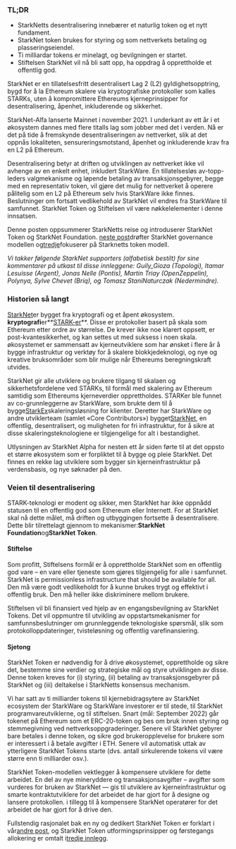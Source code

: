 ### TL;DR

* StarkNetts desentralisering innebærer et naturlig token og et nytt fundament.
* StarkNet token brukes for styring og som nettverkets betaling og plasseringseiendel.
* Ti milliardar tokens er minelagt, og bevilgningen er startet.
* Stiftelsen StarkNet vil nå bli satt opp, ha oppdrag å opprettholde et offentlig god.

StarkNet er en tillatelsesfritt desentralisert Lag 2 (L2) gyldighetsopptring, bygd for å la Ethereum skalere via kryptografiske protokoller som kalles STARKs, uten å kompromittere Ethereums kjerneprinsipper for desentralisering, åpenhet, inkluderende og sikkerhet.

StarkNet-Alfa lanserte Mainnet i november 2021. I underkant av ett år i et økosystem dannes med flere titalls lag som jobber med det i verden. Nå er det på tide å fremskynde desentraliseringen av nettverket, slik at det oppnås lokaliteten, sensureringsmotstand, åpenhet og inkluderende krav fra en L2 på Ethereum.

Desentralisering betyr at driften og utviklingen av nettverket ikke vil avhenge av en enkelt enhet, inkludert StarkWare. En tillatelsesløs av-topp-leders valgmekanisme og løpende betaling av transaksjonsgebyrer, begge med en representativ token, vil gjøre det mulig for nettverket å operere pålitelig som en L2 på Ethereum selv hvis StarkWare ikke finnes. Beslutninger om fortsatt vedlikehold av StarkNet vil endres fra StarkWare til samfunnet. StarkNet Token og Stiftelsen vil være nøkkelelementer i denne innsatsen.

Denne posten oppsummerer StarkNetts reise og introduserer StarkNet Token og StarkNet Foundation. [neste post](https://medium.com/@starkware/part-2-a-decentralization-and-governance-proposal-for-starknet-23e335645778)drøfter StarkNet governance modellen og[tredje](https://medium.com/@starkware/part-3-starknet-token-design-5cc17af066c6)fokuserer på Starknetts token modell.

*Vi takker følgende StarkNet supporters (alfabetisk bestilt) for sine kommentarer på utkast til disse innleggene: Guily_Gioza (Topologi), Itamar Lesuisse (Argent), Jonas Nelle (Pontis), Martin Triay (OpenZeppelin), Polynya, Sylve Chevet (Briq), og Tomasz StaniNaturczak (Nedermindre).*

### Historien så langt

[StarkNet](https://starknet.io/)er bygget fra kryptografi og et åpent økosystem. **kryptografi**er**[STARK-er](https://eprint.iacr.org/2018/046.pdf)**. Disse er protokoller basert på skala som Ethereum etter ordre av størrelse. De krever ikke noe klarert oppsett, er post-kvantesikkerhet, og kan settes ut med suksess i noen skala. økosystemet er sammensatt av kjerneutviklere som har ønsket i flere år å bygge infrastruktur og verktøy for å skalere blokkjedeknologi, og nye og kreative bruksområder som blir mulige når Ethereums beregningskraft utvides.

StarkNet gir alle utviklere og brukere tilgang til skalaen og sikkerhetsfordelene ved STARKs, til formål med skalering av Ethereum samtidig som Ethereums kjerneverdier opprettholdes. STARKer ble funnet av co-grunnleggerne av StarkWare, som brukte dem til å bygge[StarkEx](https://starkware.co/starkex/)skaleringsløsning for klienter. Deretter har StarkWare og andre utviklerteam (samlet «Core Contributors») bygget[StarkNet](https://starkware.co/starknet/), en offentlig, desentralisert, og muligheten for fri infrastruktur, for å sikre at disse skaleringsteknologiene er tilgjengelige for alt i bestandighet.

Utlysningen av StarkNet Alpha for nesten ett år siden førte til at det oppsto et større økosystem som er forpliktet til å bygge og pleie StarkNet. Det finnes en rekke lag utviklere som bygger sin kjerneinfrastruktur på verdensbasis, og nye søknader på den.

### **Veien til desentralisering**

STARK-teknologi er modent og sikker, men StarkNet har ikke oppnådd statusen til en offentlig god som Ethereum eller Internett. For at StarkNet skal nå dette målet, må driften og utbyggingen fortsette å desentralisere. Dette blir tilrettelagt gjennom to mekanismer:**StarkNet Foundation**og**StarkNet Token**.

#### Stiftelse

Som profitt, Stiftelsens formål er å opprettholde StarkNet som en offentlig god vare – en vare eller tjeneste som gjøres tilgjengelig for alle i samfunnet. StarkNet is permissionless infrastructure that should be available for all. Den må være godt vedlikeholdt for å kunne brukes trygt og effektivt i offentlig bruk. Den må heller ikke diskriminere mellom brukere.

Stiftelsen vil bli finansiert ved hjelp av en engangsbevilgning av StarkNet Tokens. Det vil oppmuntre til utvikling av oppstartsmekanismer for samfunnsbeslutninger om grunnleggende teknologiske spørsmål, slik som protokolloppdateringer, tvisteløsning og offentlig varefinansiering.

#### Sjetong

StarkNet Token er nødvendig for å drive økosystemet, opprettholde og sikre det, bestemme sine verdier og strategiske mål og styre utviklingen av disse. Denne token kreves for (i) styring, (ii) betaling av transaksjonsgebyrer på StarkNet og (iii) deltakelse i StarkNetts konsensus mechanism.

Vi har satt av ti milliarder tokens til kjernebidragsytere av StarkNet ecosystem der StarkWare og StarkWare investorer er til stede, til StarkNet programvareutviklerne, og til stiftelsen. Snart (mål: September 2022) går tokenet på Ethereum som et ERC-20-token og bes om bruk innen styring og stemmegivning ved nettverksoppgraderinger. Senere vil StarkNet gebyrer bare betales i denne token, og sikre god brukeropplevelse for brukere som er interessert i å betale avgifter i ETH. Senere vil automatisk uttak av ytterligere StarkNet Tokens starte (dvs. antall sirkulerende tokens vil være større enn ti milliarder osv.).

StarkNet Token-modellen vektlegger å kompensere utviklere for dette arbeidet. En del av nye mineryddere og transaksjonsavgifter – avgifter som vurderes for bruken av StarkNet — gis til utviklere av kjerneinfrastruktur og smarte kontraktutviklere for det arbeidet de har gjort for å designe og lansere protokollen. i tillegg til å kompensere StarkNet operatører for det arbeidet de har gjort for å drive den.

Fullstendig rasjonalet bak en ny og dedikert StarkNet Token er forklart i vår[andre post](https://medium.com/@starkware/part-2-a-decentralization-and-governance-proposal-for-starknet-23e335645778), og StarkNet Token utformingsprinsipper og førstegangs allokering er omtalt i[tredje innlegg](https://medium.com/@starkware/part-3-starknet-token-design-5cc17af066c6).